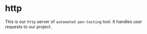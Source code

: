 # http

This is our ```http``` server of ```automated pen-testing``` tool. It handles user
requests to our project.

